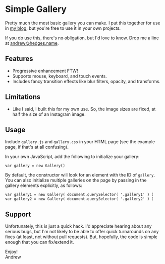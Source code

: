 Simple Gallery
===

Pretty much the most basic gallery you can make. I put this together for use in [my blog](http://andrew.hedges.name/blog/), but you're free to use it in your own projects.

If you do use this, there's no obligation, but I'd love to know. Drop me a line at [andrew@hedges.name](mailto:andrew@hedges.name).

Features
---
* Progressive enhancement FTW!
* Supports mouse, keyboard, and touch events.
* Includes fancy transition effects like blur filters, opacity, and transforms.

Limitations
---
* Like I said, I built this for my own use. So, the image sizes are fixed, at half the size of an Instagram image.

Usage
---
Include `gallery.js` and `gallery.css` in your HTML page (see the example page, if that's at all confusing).

In your own JavaScript, add the following to initialize your gallery:

    var gallery = new Gallery()

By default, the constructor will look for an element with the ID of `gallery`. You can also initialize multiple galleries on the page by passing in the gallery elements explicitly, as follows:

    var gallery1 = new Gallery( document.querySelector( '.gallery1' ) )
    var gallery2 = new Gallery( document.querySelector( '.gallery2' ) )

Support
---
Unfortunately, this is just a quick hack. I'd appreciate hearing about any serious bugs, but I'm not likely to be able to offer quick turnarounds on any fixes (at least, not without pull requests). But, hopefully, the code is simple enough that you can fix/extend it.

Enjoy!  
Andrew